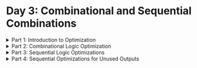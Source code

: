 # Day 3: Combinational and Sequential Combinations

<details>
<summary>Part 1: Introduction to Optimization</summary>

- Sequencing the logic to achieve the most optimized design.
- Techniques used in optimization:
  - **Constant Propagation**: Direct optimization method where constant values are substituted in expressions.
  - **Boolean Logic Optimization**: Techniques such as K-map and Quine McKluskey for simplifying Boolean expressions.

<details>
<summary>Combinational Logic Optimization</summary>

1. **Constant Propagation**: is an optimization technique that replaces variables that are known to be constant with their values. This can reduce the complexity of expressions and eliminate unnecessary calculations. For example, if a signal is always `1` in a certain context, any expression dependent on that signal can be simplified accordingly.

<img width="972" alt="Constant Propagation" src="https://github.com/user-attachments/assets/663928e8-f40a-4ce4-8bf9-354a4448f1bd">   

2. **Boolean Logic Optimization**: refers to techniques used to simplify Boolean expressions using methods such as Karnaugh maps (K-maps) or the Quine-McCluskey algorithm. This helps reduce the number of logic gates required in a circuit, leading to lower area and power consumption. 

<img width="980" alt="Boolean Logic Optimization" src="https://github.com/user-attachments/assets/b543e047-afa3-4f7a-b38d-83b46b1e7f79">
</details>

<details>
<summary>Sequential Logic Propagation</summary>

1. **Basic**: Sequential constant propagation.
2. **Advanced Techniques**:
   - State Optimization: Optimization of unused states.
   - Retiming: Adjusting the timing of sequential elements.
   - Sequential Logic Cloning: Floor plan-aware synthesis.

### Sequential Constant Propagation
![Sequential Constant Propagation](https://github.com/user-attachments/assets/6f0949cc-22ae-4043-b4cd-465033abb36a)    

### Advanced Optimization Techniques
![Advanced Optimization](https://github.com/user-attachments/assets/ee9774bb-423b-4e28-b078-030f0c95b1d3)
</details>
</details>

<details>
<summary>Part 2: Combinational Logic Optimization</summary>

<details>
<summary>opt_check</summary>

```verilog
module opt_check (input a , input b , output y);
    assign y = a ? b : 0;
endmodule
```

**Explanation**: This module outputs b if a is true; otherwise, it outputs 0.

![opt_check Synthesized Output](https://github.com/user-attachments/assets/4d648d23-6ed2-4463-b0fd-4756b0122880)

**After Synthesizing**:<br>
<img width="308" alt="opt_check Synthesized Logic" src="https://github.com/user-attachments/assets/ca5dbd42-287f-41cf-a12b-b328d697c975">

**Optimization Command**: <br>
```bash
opt_clean -purge
```
<br>
<img width="450" alt="opt_clean Command Output" src="https://github.com/user-attachments/assets/17fb5e3d-ba0d-4963-8b39-13b0fd62d64f">

**Link to Liberty File**:<br>
<img width="424" alt="Liberty File Link" src="https://github.com/user-attachments/assets/5abbf967-f295-41d2-a67d-23e208ff9da8">

**Final Output**:<br>
<img width="890" alt="Final Output for opt_check" src="https://github.com/user-attachments/assets/e47ba631-63f0-492d-bc56-4ee15c150f20">
</details>

<details>
<summary>opt_check2</summary>

```verilog
module opt_check2 (input a , input b , output y);
    assign y = a ? 1 : b;
endmodule
```

**Explanation**: This module outputs 1 if a is true; otherwise, it outputs b.

![opt_check2 Explanation](https://github.com/user-attachments/assets/2489d15e-de50-422b-88e4-1b4855c6eae1)

**After Synthesizing**:<br>
<img width="308" alt="opt_check2 Synthesized Logic" src="https://github.com/user-attachments/assets/b60b8139-0764-4d91-a285-1b54d95ba965">

**Optimization Command**: <br>
```bash
opt_clean -purge
```
<br>
<img width="446" alt="opt_clean Command Output for opt_check2" src="https://github.com/user-attachments/assets/fdf8f8fd-16a3-4e81-b897-fd65e6c5f058">

**Link to Liberty File**:<br>
<img width="399" alt="Liberty File Link for opt_check2" src="https://github.com/user-attachments/assets/6acc8ecf-23f9-48ce-87ba-70e6b898115b">

**Final Output**:<br>
<img width="858" alt="Final Output for opt_check2" src="https://github.com/user-attachments/assets/06c46dfd-cabd-4e53-8b0d-6a34c11e763d">
</details>

<details>
<summary>opt_check3</summary>

```verilog
module opt_check3 (input a , input b, input c , output y);
    assign y = a ? (c ? b : 0) : 0;
endmodule
```

**Explanation**: This module outputs b if both a and c are true; otherwise, it outputs 0.

![opt_check3 Explanation](https://github.com/user-attachments/assets/9e123187-9495-4ef1-a82f-31f3ee78dd48)

**After Synthesizing**:<br>
<img width="422" alt="opt_check3 Synthesized Logic" src="https://github.com/user-attachments/assets/82785d0f-6540-40dd-a5a7-1cae34869bac">

**Optimization Command**: <br>
```bash
opt_clean -purge
```
<br>
<img width="448" alt="opt_clean Command Output for opt_check3" src="https://github.com/user-attachments/assets/0ea8b987-bcbc-4f48-9c17-66ab06e85f72">

**Link to Liberty File**:<br>
<img width="431" alt="Liberty File Link for opt_check3" src="https://github.com/user-attachments/assets/87340cae-8950-4b05-96be-131f6a6b2d92">

**Final Output**:<br>
<img width="904" alt="Final Output for opt_check3" src="https://github.com/user-attachments/assets/0b13c93b-09f6-427f-af3c-17a1133a231a">
</details>

<details>
<summary>opt_check4</summary>

```verilog
module opt_check4 (input a , input b , input c , output y);
    assign y = a ? (b ? (a & c) : c) : (!c);
endmodule
```

**Explanation**: This module implements a more complex logic based on the values of a, b, and c.

![opt_check4 Explanation](https://github.com/user-attachments/assets/911fa2f2-7bdc-40ce-8c7f-dbb13fc6b2c4)

**After Synthesizing**:<br>
<img width="358" alt="opt_check4 Synthesized Logic" src="https://github.com/user-attachments/assets/2530afaa-c817-4983-9cc5-d46db42c8a09">

**Optimization Command**: <br>
```bash
opt_clean -purge
```
<br>
<img width="453" alt="opt_clean Command Output for opt_check4" src="https://github.com/user-attachments/assets/8eb2ae94-f398-4572-86e5-6e0035cba033">

**Link to Liberty File**:<br>
<img width="416" alt="Liberty File Link for opt_check4" src="https://github.com/user-attachments/assets/824a20b4-00b3-4854-9ddc-ed9de77a1c47">

**Final Output**:<br>
<img width="1022" alt="Final Output for opt_check4" src="https://github.com/user-attachments/assets/d41c1e0d-b0cb-4eba-be32-eb8908423dfa">
</details>
</details>


<details>
<summary>Part 3: Sequential Logic Optimizations</summary>
<details>
<summary>dff_const1</summary>

```verilog
module dff_const1(input clk, input reset, output reg q);
always @(posedge clk, posedge reset)
begin
	if(reset)
		q <= 1'b0;
	else
		q <= 1'b1;
end

endmodule
```
**Expected Waveform**
![WhatsApp Image 2024-10-22 at 22 40 43](https://github.com/user-attachments/assets/9cdb1c3a-f0cb-4f82-a257-77252c629916)
<br>
**Output Waveform**
<img width="1287" alt="Screenshot 2024-10-22 at 10 43 08 PM" src="https://github.com/user-attachments/assets/143a27d7-c1f9-49d6-bbf1-ffa6385f8785">
<br>

**After Synthesizing**:<br>
<img width="320" alt="Screenshot 2024-10-22 at 10 47 05 PM" src="https://github.com/user-attachments/assets/823608a2-378b-407a-a844-cf1451848bdf">

**Optimization Command**: <br>
```bash
dfflibmap -liberty ../my_lib/lib/sky130_fd_sc_hd__tt_025C_1v80.lib 
```
<br>
<img width="597" alt="Screenshot 2024-10-22 at 10 49 03 PM" src="https://github.com/user-attachments/assets/2d0995ba-5b42-422a-8ef7-d1e331baf301">

**Link to Liberty File**:<br>
<img width="427" alt="Screenshot 2024-10-22 at 10 51 05 PM" src="https://github.com/user-attachments/assets/753cfb99-af11-421e-804d-cff9d5da955c"><br>

**Final Output**:<br>
<img width="1150" alt="Screenshot 2024-10-22 at 10 52 26 PM" src="https://github.com/user-attachments/assets/b039c39e-0de1-4b9c-85c8-ba461781a90a"><br>
</details>

<details>
<summary>dff_const2</summary>

```verilog
module dff_const2(input clk, input reset, output reg q);
always @(posedge clk, posedge reset)
begin
	if(reset)
		q <= 1'b1;
	else
		q <= 1'b1;
end

endmodule
```
**Expected Waveform**
![WhatsApp Image 2024-10-22 at 22 40 44](https://github.com/user-attachments/assets/fee60c75-1788-44fa-a15e-ac344f9a507a)
<br>

**Output Waveform**
<br>
<img width="1287" alt="Screenshot 2024-10-22 at 11 04 08 PM" src="https://github.com/user-attachments/assets/1fdc4a43-6f55-4549-a77d-870522cb7601">

**After Synthesizing**:<br>
<img width="313" alt="Screenshot 2024-10-22 at 11 09 01 PM" src="https://github.com/user-attachments/assets/03fd4ec1-6519-4e9b-a47b-1740142f2330">

**Optimization Command**: <br>
```bash
dfflibmap -liberty ../my_lib/lib/sky130_fd_sc_hd__tt_025C_1v80.lib 
```
<br>
<img width="588" alt="Screenshot 2024-10-22 at 11 09 26 PM" src="https://github.com/user-attachments/assets/ab80df34-1495-4347-9915-35ae8f2ac5b4">

**Link to Liberty File**:<br>
<img width="637" alt="Screenshot 2024-10-22 at 11 11 45 PM" src="https://github.com/user-attachments/assets/9398f8f9-fcec-4377-93c1-2189ed6f8f78"><br>

**Final Output**:<br>
<img width="611" alt="Screenshot 2024-10-22 at 11 12 30 PM" src="https://github.com/user-attachments/assets/a4ac80a7-30a6-4c98-b0b0-52690c4f1b91"><br>

</details>

<details>
<summary>dff_const3</summary>

```verilog
module dff_const3(input clk, input reset, output reg q);
reg q1;

always @(posedge clk, posedge reset)
begin
	if(reset)
	begin
		q <= 1'b1;
		q1 <= 1'b0;
	end
	else
	begin
		q1 <= 1'b1;
		q <= q1;
	end
end

endmodule
```
**Expected Waveform**
<img width="376" alt="Screenshot 2024-10-22 at 11 54 53 PM" src="https://github.com/user-attachments/assets/c974fc7e-52e3-44f3-a82d-a240fe6e934d">

<br>

**Output Waveform**
<br>
<img width="1286" alt="Screenshot 2024-10-22 at 11 59 12 PM" src="https://github.com/user-attachments/assets/9cd238cf-4acc-4ed4-b135-5de4235cf8f7">


**After Synthesizing**:<br>
<img width="305" alt="Screenshot 2024-10-23 at 12 00 36 AM" src="https://github.com/user-attachments/assets/e2f2a01b-3a54-4382-95df-3580243fc8ce">


**Optimization Command**: <br>
```bash
dfflibmap -liberty ../my_lib/lib/sky130_fd_sc_hd__tt_025C_1v80.lib 
```
<br>
<img width="582" alt="Screenshot 2024-10-23 at 12 01 07 AM" src="https://github.com/user-attachments/assets/f8022384-3eb3-427b-a8c9-f8ef69eee002">


**Link to Liberty File**:<br>
<img width="432" alt="Screenshot 2024-10-23 at 12 01 44 AM" src="https://github.com/user-attachments/assets/9ce42105-b793-4271-ad0a-eea8133dca36">


**Final Output**:<br>
<img width="1325" alt="Screenshot 2024-10-23 at 12 02 20 AM" src="https://github.com/user-attachments/assets/d2de502f-c9b1-46cd-821c-8e14990e83a0">


</details>

<details>
<summary>dff_const4</summary>

```verilog
module dff_const4(input clk, input reset, output reg q);
reg q1;

always @(posedge clk, posedge reset)
begin
	if(reset)
	begin
		q <= 1'b1;
		q1 <= 1'b1;
	end
	else
	begin
		q1 <= 1'b1;
		q <= q1;
	end
end

endmodule
```
**Expected Waveform**
![WhatsApp Image 2024-10-23 at 00 10 23](https://github.com/user-attachments/assets/a7714426-eb75-49d2-bfd9-3dd61362d8d7)


<br>

**Output Waveform**
<br>
<img width="1286" alt="Screenshot 2024-10-23 at 12 13 57 AM" src="https://github.com/user-attachments/assets/447d7895-c7a0-4a49-bd9d-085694639c41">



**After Synthesizing**:<br>
<img width="325" alt="Screenshot 2024-10-23 at 12 11 46 AM" src="https://github.com/user-attachments/assets/773084eb-9ed5-45c2-878b-a6bb3e55e063">


**Optimization Command**: <br>
```bash
dfflibmap -liberty ../my_lib/lib/sky130_fd_sc_hd__tt_025C_1v80.lib 
```
<br>
<img width="576" alt="Screenshot 2024-10-23 at 12 12 24 AM" src="https://github.com/user-attachments/assets/31633906-13ab-45bc-b08e-d665f5f3fd0a">


**Link to Liberty File**:<br>
<img width="662" alt="Screenshot 2024-10-23 at 12 12 50 AM" src="https://github.com/user-attachments/assets/92ebaa3e-b8e8-4cb5-995a-2c0bd6f9bf3c">



**Final Output**:<br>
<img width="612" alt="Screenshot 2024-10-23 at 12 13 14 AM" src="https://github.com/user-attachments/assets/1a8f460a-13fa-43ed-87e4-f6ed1817cb0c">



</details>

<details>
<summary>dff_const5</summary>

```verilog
module dff_const5(input clk, input reset, output reg q);
reg q1;

always @(posedge clk, posedge reset)
begin
	if(reset)
	begin
		q <= 1'b0;
		q1 <= 1'b0;
	end
	else
	begin
		q1 <= 1'b1;
		q <= q1;
	end
end

endmodule
```
**Expected Waveform**
![WhatsApp Image 2024-10-23 at 00 24 55](https://github.com/user-attachments/assets/3efde1f6-4a20-43c0-b8f9-14b06ba2e3a5)



<br>

**Output Waveform**
<br>
<img width="1286" alt="Screenshot 2024-10-23 at 12 25 12 AM" src="https://github.com/user-attachments/assets/0f76055b-6abd-4d3d-8ebc-a199e3cbb2e6">

**After Synthesizing**:<br>
<img width="337" alt="Screenshot 2024-10-23 at 12 26 15 AM" src="https://github.com/user-attachments/assets/9af99fb3-1fa9-4a58-bfd1-307f8e521c9e">

**Optimization Command**: <br>
```bash
dfflibmap -liberty ../my_lib/lib/sky130_fd_sc_hd__tt_025C_1v80.lib 
```
<br>
<img width="621" alt="Screenshot 2024-10-23 at 12 26 43 AM" src="https://github.com/user-attachments/assets/82385fa2-a1ed-48bf-8a44-ad943f1cb63c">

**Link to Liberty File**:<br>
<img width="440" alt="Screenshot 2024-10-23 at 12 27 22 AM" src="https://github.com/user-attachments/assets/c58258ba-6f90-4ebb-9f9e-e699d2530f68">

**Final Output**:<br>
<img width="867" alt="Screenshot 2024-10-23 at 12 28 29 AM" src="https://github.com/user-attachments/assets/ab4841de-c155-4ff5-b648-3e445c78eb95">

</details>
</details>
<details>
<summary>Part 4: Sequential Optimizations for Unused Outputs</summary>
<details>
<summary>counter_opt</summary>

```verilog
module counter_opt (input clk , input reset , output q);
reg [2:0] count;
assign q = count[0];

always @(posedge clk ,posedge reset)
begin
	if(reset)
		count <= 3'b000;
	else
		count <= count + 1;
end

endmodule
```
**Expected Waveform**
<img width="984" alt="Screenshot 2024-10-23 at 1 03 08 AM" src="https://github.com/user-attachments/assets/5cf45a39-6350-47c8-b804-c89bd8846823">
<br>

**Output Waveform**
<img width="1284" alt="Screenshot 2024-10-23 at 1 05 40 AM" src="https://github.com/user-attachments/assets/24a9d1e2-b5af-4194-9cca-c9167adc448e">

<br>

**After Synthesizing**:<br>
<img width="370" alt="Screenshot 2024-10-23 at 1 06 45 AM" src="https://github.com/user-attachments/assets/98cbf3aa-1595-4cac-bfb1-efcc0a943115">


**Optimization Command**: <br>
```bash
dfflibmap -liberty ../my_lib/lib/sky130_fd_sc_hd__tt_025C_1v80.lib 
```
<br>
<img width="637" alt="Screenshot 2024-10-23 at 1 07 34 AM" src="https://github.com/user-attachments/assets/0e612b4b-33b8-4926-90fa-f6e0009f9caa">


**Link to Liberty File**:<br>
<img width="464" alt="Screenshot 2024-10-23 at 1 07 57 AM" src="https://github.com/user-attachments/assets/75551731-3713-414c-885f-ad315f2eedd9">
<br>


**Final Output**:<br>
<img width="1229" alt="Screenshot 2024-10-23 at 1 08 45 AM" src="https://github.com/user-attachments/assets/febebd0f-db4b-4961-a968-3e76f4d98ecd">
<br>
</details>


</details>
